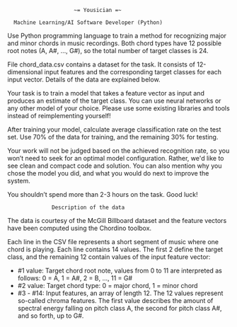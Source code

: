

                         ~= Yousician =~

      Machine Learning/AI Software Developer (Python)


Use Python programming language to train a method for recognizing major
and minor chords in music recordings. Both chord types have 12 possible
root notes (A, A#, ..., G#), so the total number of target classes is 24.
 
File chord_data.csv contains a dataset for the task. It consists of
12-dimensional input features and the corresponding target classes for
each input vector.  Details of the data are explained below.
 
Your task is to train a model that takes a feature vector as input and
produces an estimate of the target class. You can use neural networks
or any other model of your choice. Please use some existing libraries
and tools instead of reimplementing yourself!

After training your model, calculate average classification rate on
the test set. Use 70% of the data for training, and the remaining 30%
for testing.
 
Your work will not be judged based on the achieved recognition rate,
so you won’t need to seek for an optimal model configuration. Rather,
we'd like to see clean and compact code and solution.
You can also mention why you chose the model you did, and what you
would do next to improve the system.

You shouldn’t spend more than 2-3 hours on the task. Good luck!


                  Description of the data
 
The data is courtesy of the McGill Billboard dataset and the feature
vectors have been computed using the Chordino toolbox.

Each line in the CSV file represents a short segment of music where
one chord is playing. Each line contains 14 values. The first 2 define
the target class, and the remaining 12 contain values of the input
feature vector:
- #1 value: Target chord root note, values from 0 to 11 are
   interpreted as follows: 0 = A, 1 = A#, 2 = B, ..., 11 = G#
- #2 value: Target chord type: 0 = major chord, 1 = minor chord
- #3 - #14: Input features, an array of length 12. The 12 values
   represent so-called chroma features. The first value describes
   the amount of spectral energy falling on pitch class A, the second
   for pitch class A#, and so forth, up to G#.
